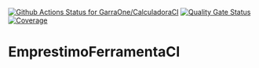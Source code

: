 [![Github Actions Status for GarraOne/CalculadoraCI](https://github.com/GarraOne/EmprestimoFerramentaCI/workflows/Java%20CI%20with%20Maven/badge.svg)](https://github.com/GarraOne/EmprestimoFerramentaCI/actions)
[![Quality Gate Status](https://sonarcloud.io/api/project_badges/measure?project=GarraOne_EmprestimoFerramentaCI&metric=alert_status)](https://sonarcloud.io/summary/new_code?id=GarraOne_EmprestimoFerramentaCI)
[![Coverage](https://sonarcloud.io/api/project_badges/measure?project=GarraOne_EmprestimoFerramentaCI&metric=coverage)](https://sonarcloud.io/component_measures?id=GarraOne_EmprestimoFerramentaCI&metric=coverage)
 



# EmprestimoFerramentaCI
